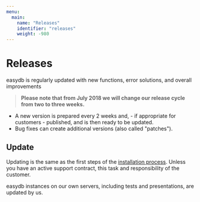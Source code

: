 ```yaml
---
menu:
  main:
    name: "Releases"
    identifier: "releases"
    weight: -980
---
```

# Releases

easydb is regularly updated with new functions, error solutions, and overall improvements

> **Please note that from July 2018 we will change our release cycle from two to three weeks.**

* A new version is prepared every 2 weeks and, - if appropriate for customers - published, and is then ready to be updated.
* Bug fixes can create additional versions (also called "patches").

## Update

Updating is the same as the first steps of the [installation process](../sysadmin/operations/#update). Unless you have an active support contract, this task and responsibility of the customer.

easydb instances on our own servers, including tests and presentations, are updated by us.

